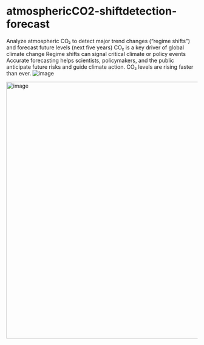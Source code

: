 # atmosphericCO2-shiftdetection-forecast

Analyze atmospheric CO₂ to detect major trend changes (“regime shifts”) and forecast future levels (next five years)
CO₂ is a key driver of global climate change
Regime shifts can signal critical climate or policy events
Accurate forecasting helps scientists, policymakers, and the public anticipate future risks and guide climate action.
CO₂ levels are rising faster than ever.
![image](https://github.com/user-attachments/assets/2a88ac90-e66b-457e-bef0-a35bb1b2db6c)



<img width="675" alt="image" src="https://github.com/user-attachments/assets/89dcc1ce-b67a-4d63-8ce7-25d9d5c5bdec" />

